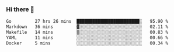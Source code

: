 ### Hi there 👋

<!--
**yeya24/yeya24** is a ✨ _special_ ✨ repository because its `README.md` (this file) appears on your GitHub profile.

Here are some ideas to get you started:

- 🔭 I’m currently working on ...
- 🌱 I’m currently learning ...
- 👯 I’m looking to collaborate on ...
- 🤔 I’m looking for help with ...
- 💬 Ask me about ...
- 📫 How to reach me: ...
- 😄 Pronouns: ...
- ⚡ Fun fact: ...
-->

<!--START_SECTION:waka-->

```txt
Go         27 hrs 26 mins  ████████████████████████░   95.90 %
Markdown   36 mins         ▓░░░░░░░░░░░░░░░░░░░░░░░░   02.11 %
Makefile   14 mins         ▒░░░░░░░░░░░░░░░░░░░░░░░░   00.83 %
YAML       11 mins         ░░░░░░░░░░░░░░░░░░░░░░░░░   00.66 %
Docker     5 mins          ░░░░░░░░░░░░░░░░░░░░░░░░░   00.34 %
```

<!--END_SECTION:waka-->
